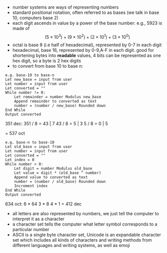 - number systems are ways of representing numbers
- standard positional notation, often referred to as bases (we talk in base 10, computers base 2)
- each digit ascends in value by a power of the base number:
	e.g., 5923 is made of $$(5\times10^3) + (9\times10^2) + (2\times10^1) + (3\times10^0)$$
- octal is base 8 (i.e half of hexadecimal), represented by 0-7 in each digit
- hexadecimal, base 16, represented by 0-9,A-F in each digit. good for shortening bytes into **readable** values, 4 bits can be represented as one hex digit, so a byte is 2 hex digits
- to convert from base 10 to base n:
```
e.g. base-10 to base-n
Let new_base = input from user
Let number = input from user
Let converted = ""
While number != 0:
	Let remainder = number Modulus new_base
	Append remainder to converted as text
	number = (number / new_base) Rounded down
End While
Output converted
```

351 dec:
	351 / 8 = 43 | 7
	43 / 8 = 5 | 3
	5 / 8 = 0 | 5

= 537 oct

```
e.g. base-n to base-10
Let old_base = input from user
Let number = input from user
Let converted = ""
Let index = 0
While number > 0:
	Let digit = number Modulus old_base
	Let value = digit * (old_base ^ number)
	Append value to converted as text
	number = (number / old_base) Rounded down
	Increment index
End While
Output converted
```

634 oct:
	6 * 64
	3 * 8
	4 * 1
	= 412 dec

- all letters are also represented by numbers, we just tell the computer to interpret it as a character
- a character set tells the computer what letter symbol corresponds to a particular number
- ASCII is a single byte character set, Unicode is an expandable character set which includes all kinds of characters and writing methods from different languages and writing systems, as well as emoji